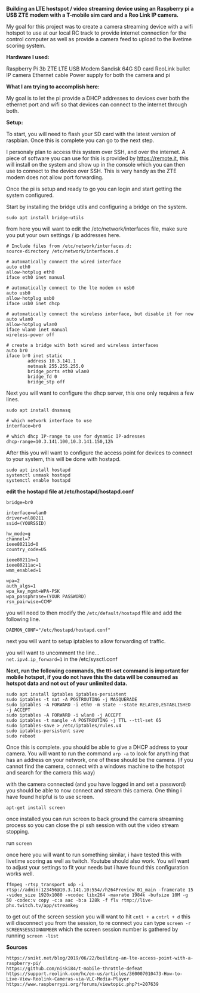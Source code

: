 **Building an LTE hostspot / video streaming device using an Raspberry pi a USB ZTE modem with a T-mobile sim card and a Reo Link IP camera.**

My goal for this project was to create a camera streaming device with a wifi hotspot to use at our local RC track to provide internet connection for the control computer as well as provide a camera feed to upload to the livetime scoring system.

**Hardware I used:**

Raspberry Pi 3b
ZTE LTE USB Modem
Sandisk 64G SD card
ReoLink bullet IP camera
Ethernet cable
Power supply for both the camera and pi

**What I am trying to accomplish here:**

My goal is to let the pi provide a DHCP addresses to devices over both the ethernet port and wifi so that devices can connect to the internet through both.

**Setup:**

To start, you will need to flash your SD card with the latest version of raspbian. Once this is complete you can go to the next step.


I personaly plan to access this system over SSH, and over the internet. A piece of software you can use for this is provided by https://remote.it, this will install on the system and show up in the console which you can then use to connect to the device over SSH. This is very handy as the ZTE modem does not allow port forwarding.

Once the pi is setup and ready to go you can login and start getting the system configured. 

Start by installing the bridge utils and configuring a bridge on the system.

```
sudo apt install bridge-utils
```

from here you will want to edit the /etc/network/interfaces file, make sure you put your own settings / ip addresses here.
```
# Include files from /etc/network/interfaces.d:
source-directory /etc/network/interfaces.d

# automatically connect the wired interface
auto eth0
allow-hotplug eth0
iface eth0 inet manual

# automatically connect to the lte modem on usb0
auto usb0
allow-hotplug usb0
iface usb0 inet dhcp

# automatically connect the wireless interface, but disable it for now
auto wlan0
allow-hotplug wlan0
iface wlan0 inet manual
wireless-power off

# create a bridge with both wired and wireless interfaces
auto br0
iface br0 inet static
        address 10.3.141.1
        netmask 255.255.255.0
        bridge_ports eth0 wlan0
        bridge_fd 0
        bridge_stp off
```        
Next you will want to configure the dhcp server, this one only requires a few lines.
```
sudo apt install dnsmasq
```
```
# which network interface to use
interface=br0

# which dhcp IP-range to use for dynamic IP-adresses
dhcp-range=10.3.141.100,10.3.141.150,12h
```

After this you will want to configure the access point for devices to connect to your system, this will be done with hostapd.

```
sudo apt install hostapd
systemctl unmask hostapd
systemctl enable hostapd
```

**edit the hostapd file at /etc/hostapd/hostapd.conf**

```
bridge=br0

interface=wlan0
driver=nl80211
ssid=(YOURSSID)

hw_mode=g
channel=7
ieee80211d=0
country_code=US

ieee80211n=1
ieee80211ac=1
wmm_enabled=1

wpa=2
auth_algs=1
wpa_key_mgmt=WPA-PSK
wpa_passphrase=(YOUR PASSWORD)
rsn_pairwise=CCMP
```

you will need to then modify the ```/etc/default/hostapd``` ffile and add the following line.

```DAEMON_CONF="/etc/hostapd/hostapd.conf"```


next you will want to setup iptables to allow forwarding of traffic.

you will want to uncomment the line...  
```net.ipv4.ip_forward=1``` 
in the /etc/sysctl.conf


**Next, run the following commands, the ttl-set command is important for mobile hotspot, if you do not have this the data will be consumed as hotspot data and not out of your unlimited data.**

```
sudo apt install iptables iptables-persistent
sudo iptables -t nat -A POSTROUTING -j MASQUERADE
sudo iptables -A FORWARD -i eth0 -m state --state RELATED,ESTABLISHED -j ACCEPT
sudo iptables -A FORWARD -i wlan0 -j ACCEPT
sudo iptables -t mangle -A POSTROUTING -j TTL --ttl-set 65
sudo iptables-save > /etc/iptables/rules.v4
sudo iptables-persistent save
sudo reboot
```

Once this is complete. you should be able to give a DHCP address to your camera. You will want to run the command ```arp -a``` to look for anything that has an address on your network, one of these should be the camera. (if you cannot find the camera, connect with a windows machine to the hotspot and search for the camera this way)

with the camera connected (and you have logged in and set a password) you should be able to now connect and stream this camera. One thing i have found helpful is to use screen.

 ```apt-get install screen```

once installed you can run screen to back ground the camera streaming process so you can close the pi ssh session with out the video stream stopping.

run 
```screen```

once here you will want to run something similar, i have tested this with livetime scoring as well as twitch. Youtube should also work. You will want to adjust your settings to fit your needs but i have found this configuration works well.

```
ffmpeg -rtsp_transport udp -i rtsp://admin:123456@10.3.141.10:554//h264Preview_01_main -framerate 15 -video_size 1920x1080 -vcodec libx264 -maxrate 1984k -bufsize 10M -g 50 -codec:v copy -c:a aac -b:a 128k -f flv rtmp://live-phx.twitch.tv/app/streamkey
```

to get out of the screen session you will want to hit ```cntl + a``` ```cntrl + d``` this will disconnect you from the session, to re connect you can type ```screen -r SCREENSESSIONNUMBER``` which the screen session number is gathered by running ```screen -list```



**Sources**

```
https://snikt.net/blog/2019/06/22/building-an-lte-access-point-with-a-raspberry-pi/
https://github.com/niski84/t-mobile-throttle-defeat
https://support.reolink.com/hc/en-us/articles/360007010473-How-to-Live-View-Reolink-Cameras-via-VLC-Media-Player
https://www.raspberrypi.org/forums/viewtopic.php?t=207639
```
